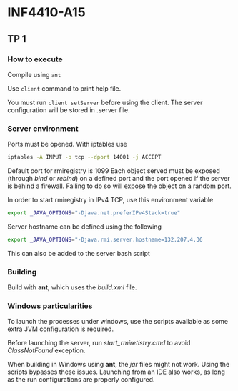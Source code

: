 # INF4410-A15

## TP 1

### How to execute
Compile using `ant`

Use `client` command to print help file.

You must run `client setServer` before using the client. The server configuration will be stored in .server file.

### Server environment
Ports must be opened. With iptables use
```bash
iptables -A INPUT -p tcp --dport 14001 -j ACCEPT
```

Default port for rmiregistry is 1099
Each object served must be exposed (through *bind* or *rebind*) on a defined port and the port opened if
the server is behind a firewall. Failing to do so will expose the object on a random port.

In order to start rmiregistry in IPv4 TCP, use this environment variable
```bash
export _JAVA_OPTIONS="-Djava.net.preferIPv4Stack=true"
```

Server hostname can be defined using the following
```bash
export _JAVA_OPTIONS="-Djava.rmi.server.hostname=132.207.4.36
```
This can also be added to the server bash script

### Building
Build with **ant**, which uses the *build.xml* file.

### Windows particularities
To launch the processes under windows, use the scripts available as some extra JVM configuration is required.

Before launching the server, run *start_rmiretistry.cmd* to avoid *ClassNotFound* exception.

When building in Windows using **ant**, the *jar* files might not work. Using the scripts bypasses these issues. Launching from an IDE also works, as long as the run configurations are properly configured.  
